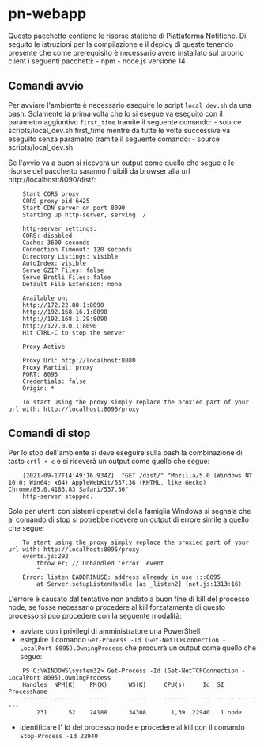 # pn-webapp
Questo pacchetto contiene le risorse statiche di Piattaforma Notifiche.
Di seguito le istruzioni per la compilazione e il deploy di queste tenendo presente che come prerequisito è necessario avere installato sul proprio client i seguenti pacchetti:
	- npm 
	- node.js versione 14

## Comandi avvio
Per avviare l'ambiente è necessario eseguire lo script `local_dev.sh` da una bash.
Solamente la prima volta che lo si esegue va eseguito con il parametro aggiuntivo `first_time` tramite il seguente comando:
	- source scripts/local_dev.sh first_time
mentre da tutte le volte successive va eseguito senza parametro tramite il seguente comando:
	- source scripts/local_dev.sh

Se l'avvio va a buon si riceverà un output come quello che segue e le risorse del pacchetto saranno fruibili da browser alla url http://localhost:8090/dist/:
```
	Start CORS proxy
	CORS proxy pid 6425
	Start CDN server on port 8090
	Starting up http-server, serving ./
	
	http-server settings:
	CORS: disabled
	Cache: 3600 seconds
	Connection Timeout: 120 seconds
	Directory Listings: visible
	AutoIndex: visible
	Serve GZIP Files: false
	Serve Brotli Files: false
	Default File Extension: none
	
	Available on:
	http://172.22.80.1:8090
	http://192.168.16.1:8090
	http://192.168.1.29:8090
	http://127.0.0.1:8090
	Hit CTRL-C to stop the server
	
	Proxy Active
	
	Proxy Url: http://localhost:8080
	Proxy Partial: proxy
	PORT: 8095
	Credentials: false
	Origin: *
	
	To start using the proxy simply replace the proxied part of your url with: http://localhost:8095/proxy
```
## Comandi di stop
Per lo stop dell'ambiente si deve eseguire sulla bash la combinazione di tasto `crtl + c` e si riceverà un output come quello che segue:
```
	[2021-09-17T14:49:16.934Z]  "GET /dist/" "Mozilla/5.0 (Windows NT 10.0; Win64; x64) AppleWebKit/537.36 (KHTML, like Gecko) Chrome/85.0.4183.83 Safari/537.36"
	http-server stopped.
```

Solo per utenti con sistemi operativi della famiglia Windows si segnala che al comando di stop si potrebbe ricevere un output di errore simile a quello che segue:
```
	To start using the proxy simply replace the proxied part of your url with: http://localhost:8095/proxy
	events.js:292
		throw er; // Unhandled 'error' event
		^
	Error: listen EADDRINUSE: address already in use :::8095
		at Server.setupListenHandle [as _listen2] (net.js:1313:16)
```

L'errore è causato dal tentativo non andato a buon fine di kill del processo node, se fosse necessario procedere al kill forzatamente di questo processo si può procedere 
con la seguente modalità:
- avviare con i privilegi di amministratore una PowerShell
- eseguire il comando `Get-Process -Id (Get-NetTCPConnection -LocalPort 8095).OwningProcess` che produrrà un output come quello che segue:
```
	PS C:\WINDOWS\system32> Get-Process -Id (Get-NetTCPConnection -LocalPort 8095).OwningProcess
	Handles  NPM(K)    PM(K)      WS(K)     CPU(s)     Id  SI ProcessName
	-------  ------    -----      -----     ------     --  -- -----------
		231      52    24188      34308       1,39  22940   1 node
```
- identificare l' Id del processo node e procedere al kill con il comando `Stop-Process -Id 22940`
